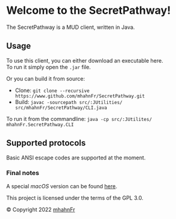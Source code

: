# Welcome to the SecretPathway!
The SecretPathway is a MUD client, written in Java.

## Usage
To use this client, you can either download an executable here.  
To run it simply open the `.jar` file.

Or you can build it from source:
- Clone: `git clone --recursive https://www.github.com/mhahnFr/SecretPathway.git`
- Build: `javac -sourcepath src/:JUtilities/ src/mhahnFr/SecretPathway/CLI.java`

To run it from the commandline: `java -cp src/:JUtilites/ mhahnFr.SecretPathway.CLI`

## Supported protocols
Basic ANSI escape codes are supported at the moment.

### Final notes
A special *macOS* version can be found [here](https://www.github.com/mhahnFr/SecretPathway_macOS).

This project is licensed under the terms of the GPL 3.0.

© Copyright 2022 [mhahnFr](https://www.github.com/mhahnFr)
